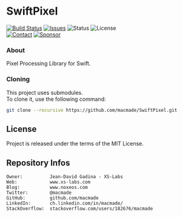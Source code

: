 SwiftPixel
==========

[![Build Status](https://img.shields.io/github/actions/workflow/status/macmade/SwiftPixel/ci-mac.yaml?label=macOS&logo=apple)](https://github.com/macmade/SwiftPixel/actions/workflows/ci-mac.yaml)
[![Issues](http://img.shields.io/github/issues/macmade/SwiftPixel.svg?logo=github)](https://github.com/macmade/SwiftPixel/issues)
![Status](https://img.shields.io/badge/status-active-brightgreen.svg?logo=git)
![License](https://img.shields.io/badge/license-mit-brightgreen.svg?logo=open-source-initiative)  
[![Contact](https://img.shields.io/badge/follow-@macmade-blue.svg?logo=twitter&style=social)](https://twitter.com/macmade)
[![Sponsor](https://img.shields.io/badge/sponsor-macmade-pink.svg?logo=github-sponsors&style=social)](https://github.com/sponsors/macmade)

### About

Pixel Processing Library for Swift.

### Cloning

This project uses submodules.  
To clone it, use the following command:

```bash
git clone --recursive https://github.com/macmade/SwiftPixel.git
```

License
-------

Project is released under the terms of the MIT License.

Repository Infos
----------------

    Owner:          Jean-David Gadina - XS-Labs
    Web:            www.xs-labs.com
    Blog:           www.noxeos.com
    Twitter:        @macmade
    GitHub:         github.com/macmade
    LinkedIn:       ch.linkedin.com/in/macmade/
    StackOverflow:  stackoverflow.com/users/182676/macmade
